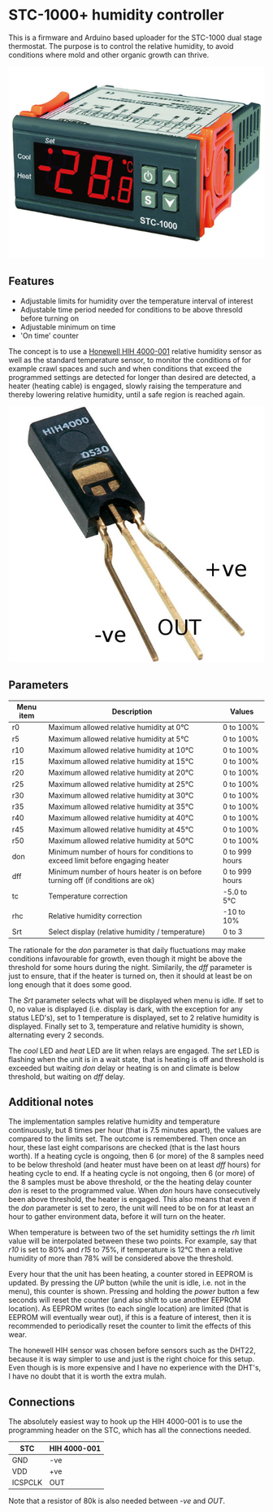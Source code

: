 STC\-1000+ humidity controller
==============================

This is a firmware and Arduino based uploader for the STC-1000 dual stage thermostat. The purpose is to control the relative humidity, to avoid conditions where mold and other organic growth can thrive.


![STC-1000](../img/STC-1000.jpg)

Features
--------

* Adjustable limits for humidity over the temperature interval of interest
* Adjustable time period needed for conditions to be above thresold before turning on
* Adjustable minimum on time
* 'On time' counter

The concept is to use a [Honewell HIH 4000-001](http://www.farnell.com/datasheets/1685535.pdf) relative humidity sensor as well as the standard temperature sensor, to monitor the conditions of for example crawl spaces and such and when conditions that exceed the programmed settings are detected for longer than desired are detected, a heater (heating cable) is engaged, slowly raising the temperature and thereby lowering relative humidity, until a safe region is reached again.

![Honewell HIH 4000-001](HIH_4000_001.jpg)

Parameters
----------

|Menu item|Description|Values|
|--------|-------|-------|
|r0|Maximum allowed relative humidity at 0°C|0 to 100%|
|r5|Maximum allowed relative humidity at 5°C|0 to 100%|
|r10|Maximum allowed relative humidity at 10°C|0 to 100%|
|r15|Maximum allowed relative humidity at 15°C|0 to 100%|
|r20|Maximum allowed relative humidity at 20°C|0 to 100%|
|r25|Maximum allowed relative humidity at 25°C|0 to 100%|
|r30|Maximum allowed relative humidity at 30°C|0 to 100%|
|r35|Maximum allowed relative humidity at 35°C|0 to 100%|
|r40|Maximum allowed relative humidity at 40°C|0 to 100%|
|r45|Maximum allowed relative humidity at 45°C|0 to 100%|
|r50|Maximum allowed relative humidity at 50°C|0 to 100%|
|don|Minimum number of hours for conditions to exceed limit before engaging heater|0 to 999 hours|
|dff|Minimum number of hours heater is on before turning off (if conditions are ok)|0 to 999 hours|
|tc|Temperature correction|-5.0 to 5°C|
|rhc|Relative humidity correction|-10 to 10%|
|Srt|Select display (relative humidity / temperature)|0 to 3|

The rationale for the *don* parameter is that daily fluctuations may make conditions infavourable for growth, even though it might be above the threshold for some hours during the night.
Similarily, the *dff* parameter is just to ensure, that if the heater is turned on, then it should at least be on long enough that it does some good.

The *Srt* parameter selects what will be displayed when menu is idle. If set to 0, no value is displayed (i.e. display is dark, with the exception for any status LED's), set to 1 temperature is displayed, set to 2 relative humidity is displayed. Finally set to 3, temperature and relative humidity is shown, alternating every 2 seconds.

The *cool* LED and *heat* LED are lit when relays are engaged. The *set* LED is flashing when the unit is in a wait state, that is heating is off and threshold is exceeded but waiting *don* delay or heating is on and climate is below threshold, but waiting on *dff* delay.

Additional notes
----------------

The implementation samples relative humidity and temperature continuously, but 8 times per hour (that is 7.5 minutes apart), the values are compared to the limits set. The outcome is remembered. Then once an hour, these last eight comparisons are checked (that is the last hours worth). If a heating cycle is ongoing, then 6 (or more) of the 8 samples need to be below threshold (and heater must have been on at least *dff* hours) for heating cycle to end.
If a heating cycle is not ongoing, then 6 (or more) of the 8 samples must be above threshold, or the the heating delay counter *don* is reset to the programmed value. When *don* hours have consecutively been above threshold, the heater is engaged.
This also means that even if the *don* parameter is set to zero, the unit will need to be on for at least an hour to gather environment data, before it will turn on the heater.

When temperature is between two of the set humidity settings the *rh* limit value will be interpolated between these two points. For example, say that *r10* is set to 80% and *r15* to 75%, if temperature is 12°C then a relative humidity of more than 78% will be considered above the threshold.

Every hour that the unit has been heating, a counter stored in EEPROM is updated. By pressing the *UP* button (while the unit is idle, i.e. not in the menu), this counter is shown. Pressing and holding the *power* button a few seconds will reset the counter (and also shift to use another EEPROM location). As EEPROM writes (to each single location) are limited (that is EEPROM will eventually wear out), if this is a feature of interest, then it is recommended to periodically reset the counter to limit the effects of this wear.

The honewell HIH sensor was chosen before sensors such as the DHT22, because it is way simpler to use and just is the right choice for this setup. Even though is is more expensive and I have no experience with the DHT's, I have no doubt that it is worth the extra mulah. 

Connections
-----------

The absolutely easiest way to hook up the HIH 4000-001 is to use the programming header on the STC, which has all the connections needed.

|STC|HIH 4000-001|
|---|------------|
|GND|-ve|
|VDD|+ve|
|ICSPCLK|OUT|

Note that a resistor of 80k is also needed between *-ve* and *OUT*.


